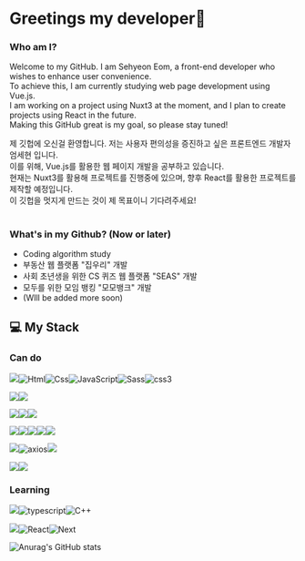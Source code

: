 # Greetings my developer👀

### Who am I?
Welcome to my GitHub. I am Sehyeon Eom, a front-end developer who wishes to enhance user convenience. <br>
To achieve this, I am currently studying web page development using Vue.js. <br>
I am working on a project using Nuxt3 at the moment, and I plan to create projects using React in the future.<br>
Making this GitHub great is my goal, so please stay tuned!

제 깃헙에 오신걸 환영합니다. 저는 사용자 편의성을 증진하고 싶은 프론트엔드 개발자 엄세현 입니다.<br>
이를 위해, Vue.js를 활용한 웹 페이지 개발을 공부하고 있습니다. <br>
현재는 Nuxt3를 활용해 프로젝트를 진행중에 있으며, 향후 React를 활용한 프로젝트를 제작할 예정입니다.<br>
이 깃헙을 멋지게 만드는 것이 제 목표이니 기다려주세요!<br>
#

### What's in my Github? (Now or later)
* Coding algorithm study
* 부동산 웹 플랫폼 "집우리" 개발
* 사회 초년생을 위한 CS 퀴즈 웹 플랫폼 "SEAS" 개발
* 모두를 위한 모임 뱅킹 "모모뱅크" 개발
* (WIll be added more soon)   

## 💻 My Stack

### Can do
<img src="https://img.shields.io/badge/Language-%23121011?style=for-the-badge"><img alt="Html" src ="https://img.shields.io/badge/HTML5-E34F26.svg?&style=for-the-badge&logo=HTML5&logoColor=white"/><img alt="Css" src ="https://img.shields.io/badge/CSS3-1572B6.svg?&style=for-the-badge&logo=CSS3&logoColor=white"/><img alt="JavaScript" src ="https://img.shields.io/badge/JavaScript-F7DF1E.svg?&style=for-the-badge&logo=JavaScript&logoColor=black"/><img alt="Sass" src ="https://img.shields.io/badge/sass-CC6699.svg?&style=for-the-badge&logo=sass&logoColor=white"/><img alt="css3" src ="https://img.shields.io/badge/css3-1572B6.svg?&style=for-the-badge&logo=css3&logoColor=white"/>

<img src="https://img.shields.io/badge/Design-%23121011?style=for-the-badge"><img src="https://img.shields.io/badge/figma-%23F24E1E.svg?style=for-the-badge&logo=figma&logoColor=white">

<img src="https://img.shields.io/badge/Platform-%23121011?style=for-the-badge"><img src="https://img.shields.io/badge/node.js-6DA55F?style=for-the-badge&logo=node.js&logoColor=white"><img src="https://img.shields.io/badge/20.10.0-515151?style=for-the-badge">

<img src="https://img.shields.io/badge/Framework-%23121011?style=for-the-badge"><img src="https://img.shields.io/badge/vue.js-%2335495e.svg?style=for-the-badge&logo=vuedotjs&logoColor=%234FC08D"><img src="https://img.shields.io/badge/nuxt.js-%2335495e.svg?style=for-the-badge&logo=nuxtdotjs&logoColor=00DC82"><img src="https://img.shields.io/badge/react-000000.svg?style=for-the-badge&logo=react&logoColor=61DAFB"><img src="https://img.shields.io/badge/Next.js-000000.svg?style=for-the-badge&logo=nextdotjs&logoColor=white">

<img src="https://img.shields.io/badge/Library-%23121011?style=for-the-badge"><img alt="axios" src ="https://img.shields.io/badge/axios-5A29E4.svg?&style=for-the-badge&logo=axios&logoColor=white"/><img src="https://img.shields.io/badge/pinia-2c4f7c?style=for-the-badge">

<img src="https://img.shields.io/badge/ETC-%23121011?style=for-the-badge"><img src="https://img.shields.io/badge/pwa-5A0FC8?style=for-the-badge&logo=pwa&logoColor=white">

### Learning

<img src="https://img.shields.io/badge/Language-%23121011?style=for-the-badge"><img alt="typescript" src ="https://img.shields.io/badge/typescript-3178C6.svg?&style=for-the-badge&logo=typescript&logoColor=black"/><img alt="C++" src ="https://img.shields.io/badge/C++-00599C.svg?&style=for-the-badge&logo=cplusplus&logoColor=white"/> 

<img src="https://img.shields.io/badge/Framework-%23121011?style=for-the-badge"><img alt="React" src ="https://img.shields.io/badge/react-61DAFB.svg?&style=for-the-badge&logo=React&logoColor=white"/><img alt="Next" src ="https://img.shields.io/badge/next.js-000000.svg?&style=for-the-badge&logo=Nextdotjs&logoColor=white"/> 




![Anurag's GitHub stats](https://github-readme-stats.vercel.app/api?username=muring&show_icons=true&theme=tokyonight)
<!-- ![Top Langs](https://github-readme-stats.vercel.app/api/top-langs/?username=muring&layout=compact&theme=tokyonight) -->

